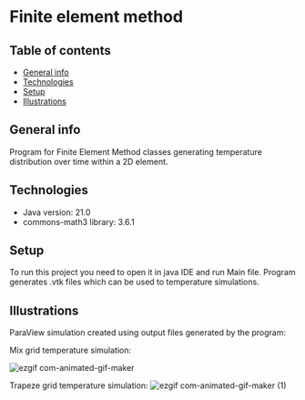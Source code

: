 <h1>Finite element method</h1>

## Table of contents
* [General info](#general-info)
* [Technologies](#technologies)
* [Setup](#setup)
* [Illustrations](#illustrations)

## General info
Program for Finite Element Method classes generating temperature distribution over time within a 2D element. 

## Technologies
* Java version: 21.0
* commons-math3 library: 3.6.1

## Setup
To run this project you need to open it in java IDE and run Main file. Program generates .vtk files which can be used to temperature simulations.
## Illustrations

ParaView simulation created using output files generated by the program:

Mix grid temperature simulation:

![ezgif com-animated-gif-maker](https://github.com/bindasp/FEM/assets/116794638/2228b048-fe77-4aba-9b6c-72c667fdcbab)

Trapeze grid temperature simulation:
![ezgif com-animated-gif-maker (1)](https://github.com/bindasp/FEM/assets/116794638/25d82d5e-c5a1-49c4-b5e1-d6c7ebc761ee)

